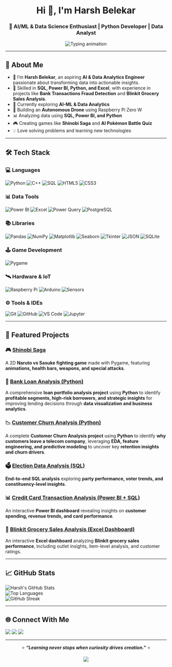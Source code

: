 
<!-- 🌟 GitHub Profile README - Harsh Belekar -->

<h1 align="center">Hi 👋, I'm Harsh Belekar</h1>

<h3 align="center">🚀 AI/ML & Data Science Enthusiast | Python Developer | Data Analyst</h3>

<p align="center">
  <img src="https://readme-typing-svg.herokuapp.com?font=Fira+Code&pause=1000&color=2ED3EA&center=true&vCenter=true&width=600&lines=AI%2FML+Engineer+in+Progress+🤖;Data+Analyst+%7C+Python+Developer+%7C+SQL+Expert;Building+Smart+Apps+and+Analytical+Dashboards+📊;Exploring+AI+and+Data+for+Real-World+Impact+🚀" alt="Typing animation" />
</p>

---

## 💼 About Me  

- 👋 I’m **Harsh Belekar**, an aspiring **AI & Data Analytics Engineer** passionate about transforming data into actionable insights.  
- 🧠 Skilled in **SQL, Power BI, Python, and Excel**, with experience in projects like **Bank Transactions Fraud Detection** and **Blinkit Grocery Sales Analysis**.
- 🎯 Currently exploring **AI-ML & Data Analytics**  
- 🤖 Building an **Autonomous Drone** using Raspberry Pi Zero W  
- 📊 Analyzing data using **SQL, Power BI, and Python**  
- 🎮 Creating games like **Shinobi Saga** and **AI Pokémon Battle Quiz**  
- 💡 Love solving problems and learning new technologies  


---

## 🛠️ Tech Stack  

### 💻 Languages
![Python](https://img.shields.io/badge/Python-3776AB?style=plastic&logo=python&logoColor=white) ![C++](https://img.shields.io/badge/C++-00599C?style=plastic&logo=cplusplus&logoColor=white) ![SQL](https://img.shields.io/badge/SQL-336791?style=plastic&logo=postgresql&logoColor=white) ![HTML5](https://img.shields.io/badge/HTML5-E34F26?style=plastic&logo=html5&logoColor=white) ![CSS3](https://img.shields.io/badge/CSS3-1572B6?style=plastic&logo=css3&logoColor=white)

### 📊 Data Tools  

![Power BI](https://img.shields.io/badge/PowerBI-F2C811?style=plastic&logo=powerbi&logoColor=black) ![Excel](https://img.shields.io/badge/Excel-217346?style=plastic&logo=microsoftexcel&logoColor=white) ![Power Query](https://img.shields.io/badge/Power_Query-normalgreen?style=plastic&logo=microsoftpowerquery&logoColor=white) ![PostgreSQL](https://img.shields.io/badge/PostgreSQL-316192?style=plastic&logo=postgresql&logoColor=white)


### 📚 Libraries  

![Pandas](https://img.shields.io/badge/Pandas-150458?style=plastic&logo=pandas&logoColor=white) ![NumPy](https://img.shields.io/badge/NumPy-013243?style=plastic&logo=numpy&logoColor=white) ![Matplotlib](https://img.shields.io/badge/Matplotlib-005A9C?style=plastic&logo=plotly&logoColor=white) ![Seaborn](https://img.shields.io/badge/Seaborn-4B8BBE?style=plastic&logo=python&logoColor=white) ![Tkinter](https://img.shields.io/badge/Tkinter-42A5F5?style=plastic) ![JSON](https://img.shields.io/badge/JSON-F37626?style=plastic&logo=json&logoColor=white) ![SQLite](https://img.shields.io/badge/SQLite-00979D?style=plastic&logo=sqlite&logoColor=white)

### 🕹️ Game Development  

![Pygame](https://img.shields.io/badge/Pygame-306998?style=plastic&logo=python&logoColor=white)

### 🛰️ Hardware & IoT  

![Raspberry Pi](https://img.shields.io/badge/Raspberry%20Pi-normalgreen?style=plastic&logo=raspberrypi&logoColor=white) ![Arduino](https://img.shields.io/badge/Arduino-00979D?style=plastic&logo=arduino&logoColor=white) ![Sensors](https://img.shields.io/badge/Sensors-00897B?style=plastic)

### ⚙️ Tools & IDEs  

![Git](https://img.shields.io/badge/Git-F05032?style=plastic&logo=git&logoColor=white) ![GitHub](https://img.shields.io/badge/GitHub-181717?style=plastic&logo=github&logoColor=white) ![VS Code](https://img.shields.io/badge/VS_Code-0078D4?style=plastic&logo=visualstudiocode&logoColor=white) ![Jupyter](https://img.shields.io/badge/Jupyter-F37626?style=plastic&logo=jupyter&logoColor=white)

---

## 🚀 Featured Projects  

### 🎮 [Shinobi Saga](https://github.com/Harsh-Belekar/Shinobi-Saga)  
A 2D **Naruto vs Sasuke fighting game** made with Pygame, featuring **animations, health bars, weapons, and special attacks**.

### 🏦 [Bank Loan Analysis (Python)](https://github.com/Harsh-Belekar/Bank-Loan-Analysis-Python)  
A comprehensive **loan portfolio analysis project** using **Python** to identify **profitable segments, high-risk borrowers, and strategic insights** for improving lending decisions through **data visualization and business analytics**.

### 📉 [Customer Churn Analysis (Python)](https://github.com/Harsh-Belekar/Customer-Churn-Analysis-Python)  
A complete **Customer Churn Analysis project** using **Python** to identify **why customers leave a telecom company**, leveraging **EDA, feature engineering, and predictive modeling** to uncover key **retention insights and churn drivers**.

### 🗳️ [Election Data Analysis (SQL)](https://github.com/Harsh-Belekar/Election-Data-Analysis-SQL)  
**End-to-end SQL analysis** exploring **party performance, voter trends, and constituency-level insights**.  

### 📊 [Credit Card Transaction Analysis (Power BI + SQL)](https://github.com/Harsh-Belekar/Credit-Card-Transaction-Analysis-Power-BI)  
An interactive **Power BI dashboard** revealing insights on **customer spending, revenue trends, and card performance**.  

### 🛒 [Blinkit Grocery Sales Analysis (Excel Dashboard)](https://github.com/Harsh-Belekar/Blinkit-Grocery-Sales-Analysis-Excel)  
An interactive **Excel dashboard** analyzing **Blinkit grocery sales performance**, including outlet insights, item-level analysis, and customer ratings.  

---

## 📈 GitHub Stats  

![Harsh's GitHub Stats](https://github-readme-stats.vercel.app/api?username=Harsh-Belekar&show_icons=true&theme=tokyonight)  
![Top Languages](https://github-readme-stats.vercel.app/api/top-langs/?username=Harsh-Belekar&layout=compact&theme=tokyonight)  
![GitHub Streak](https://github-readme-streak-stats.herokuapp.com/?user=Harsh-Belekar&theme=tokyonight)

---

## 🌐 Connect With Me  

<a href="mailto:harshbelekar74@gmail.com"><img src="https://img.shields.io/badge/Email-harshbelekar74%40gmail.com-red?style=plastic&logo=gmail"/></a>
<a href="https://www.linkedin.com/in/harshbelekar"><img src="https://img.shields.io/badge/LinkedIn-Connect-blue?style=plastic&logo=linkedin"/></a>
<a href="https://github.com/Harsh-Belekar"><img src="https://img.shields.io/badge/GitHub-Follow-black?style=plastic&logo=github"/></a>

---

<p align="center">
  ⭐ <b><i>“Learning never stops when curiosity drives creation.”</b></i> ⭐
</p>

<p align="center">
  <img src="https://capsule-render.vercel.app/api?type=waving&color=2ED3EA&height=150&section=footer"/>

</p>



